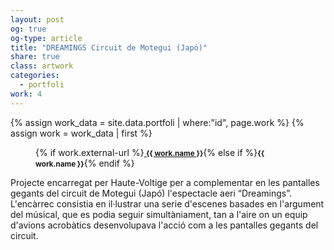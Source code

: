 ```yaml
---
layout: post
og: true
og-type: article
title: "DREAMINGS Circuit de Motegui (Japó)" 
share: true
class: artwork
categories:
  - portfoli
work: 4
---
```


{% assign work_data = site.data.portfoli | where:"id", page.work %}
{% assign work = work_data | first %}
<figure>
	<div class="padding-artwork-container">
		<div class="embed-container embed-container_16-9">
			<core-image sizing="cover" class="core-image-size" preload fade src="/images/{{ work.featured-img }}"></core-image>	
		</div>
	</div>
	<figcaption>
		<p>{% if work.external-url %}<a href="{{ work.external-url }}"><small><i class="fa fa-external-link"></i> <strong>{{ work.name }}</strong></small></a>{% else if %}<small><strong>{{ work.name }}</strong></small>{% endif %}</p>
	</figcaption>
</figure>

<!--more-->

Projecte encarregat per Haute-Voltige per a complementar en les pantalles gegants del circuit de Motegui (Japó) l'espectacle aeri “Dreamings”. L'encàrrec consistia en il·lustrar una serie d'escenes basades en l'argument del músical, que es podia seguir simultàniament, tan a l'aire on un equip d'avions acrobàtics desenvolupava l'acció com a les pantalles gegants del circuit.